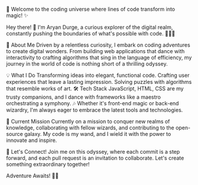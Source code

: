 🚀 Welcome to the coding universe where lines of code transform into magic! ✨

Hey there! 👋 I'm Aryan Durge, a curious explorer of the digital realm, constantly pushing the boundaries of what's possible with code. 👨‍💻✨

🌟 About Me
Driven by a relentless curiosity, I embark on coding adventures to create digital wonders. From building web applications that dance with interactivity to crafting algorithms that sing in the language of efficiency, my journey in the world of code is nothing short of a thrilling odyssey.

💡 What I Do
Transforming ideas into elegant, functional code.
Crafting user experiences that leave a lasting impression.
Solving puzzles with algorithms that resemble works of art.
🛠️ Tech Stack
JavaScript, HTML, CSS are my trusty companions, and I dance with frameworks like a maestro orchestrating a symphony. 🎶 Whether it's front-end magic or back-end wizardry, I'm always eager to embrace the latest tools and technologies.

🚀 Current Mission
Currently on a mission to conquer new realms of knowledge, collaborating with fellow wizards, and contributing to the open-source galaxy. My code is my wand, and I wield it with the power to innovate and inspire.

🌈 Let's Connect!
Join me on this odyssey, where each commit is a step forward, and each pull request is an invitation to collaborate. Let's create something extraordinary together!

Adventure Awaits! 🚀✨
